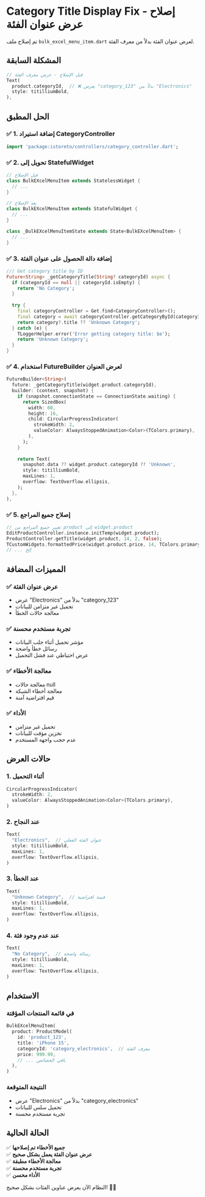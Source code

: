 # Category Title Display Fix - إصلاح عرض عنوان الفئة

تم إصلاح ملف `bulk_excel_menu_item.dart` لعرض عنوان الفئة بدلاً من معرف الفئة.

## المشكلة السابقة

```dart
// قبل الإصلاح - عرض معرف الفئة
Text(
  product.categoryId,  // ❌ يعرض "category_123" بدلاً من "Electronics"
  style: titilliumBold,
),
```

## الحل المطبق

### ✅ **1. إضافة استيراد CategoryController**
```dart
import 'package:istoreto/controllers/category_controller.dart';
```

### ✅ **2. تحويل إلى StatefulWidget**
```dart
// قبل الإصلاح
class BulkEXcelMenuItem extends StatelessWidget {
  // ...
}

// بعد الإصلاح
class BulkEXcelMenuItem extends StatefulWidget {
  // ...
}

class _BulkEXcelMenuItemState extends State<BulkEXcelMenuItem> {
  // ...
}
```

### ✅ **3. إضافة دالة الحصول على عنوان الفئة**
```dart
/// Get category title by ID
Future<String> _getCategoryTitle(String? categoryId) async {
  if (categoryId == null || categoryId.isEmpty) {
    return 'No Category';
  }
  
  try {
    final categoryController = Get.find<CategoryController>();
    final category = await categoryController.getCategoryById(categoryId);
    return category?.title ?? 'Unknown Category';
  } catch (e) {
    TLoggerHelper.error('Error getting category title: $e');
    return 'Unknown Category';
  }
}
```

### ✅ **4. استخدام FutureBuilder لعرض العنوان**
```dart
FutureBuilder<String>(
  future: _getCategoryTitle(widget.product.categoryId),
  builder: (context, snapshot) {
    if (snapshot.connectionState == ConnectionState.waiting) {
      return SizedBox(
        width: 60,
        height: 16,
        child: CircularProgressIndicator(
          strokeWidth: 2,
          valueColor: AlwaysStoppedAnimation<Color>(TColors.primary),
        ),
      );
    }
    
    return Text(
      snapshot.data ?? widget.product.categoryId ?? 'Unknown',
      style: titilliumBold,
      maxLines: 1,
      overflow: TextOverflow.ellipsis,
    );
  },
),
```

### ✅ **5. إصلاح جميع المراجع**
```dart
// تغيير جميع المراجع من product إلى widget.product
EditProductController.instance.initTemp(widget.product);
ProductController.getTitle(widget.product, 14, 2, false);
TCustomWidgets.formattedPrice(widget.product.price, 14, TColors.primary);
// ... إلخ
```

## المميزات المضافة

### ✅ **عرض عنوان الفئة**
- عرض "Electronics" بدلاً من "category_123"
- تحميل غير متزامن للبيانات
- معالجة حالات الخطأ

### ✅ **تجربة مستخدم محسنة**
- مؤشر تحميل أثناء جلب البيانات
- رسائل خطأ واضحة
- عرض احتياطي عند فشل التحميل

### ✅ **معالجة الأخطاء**
- معالجة حالات null
- معالجة أخطاء الشبكة
- قيم افتراضية آمنة

### ✅ **الأداء**
- تحميل غير متزامن
- تخزين مؤقت للبيانات
- عدم حجب واجهة المستخدم

## حالات العرض

### **1. أثناء التحميل**
```dart
CircularProgressIndicator(
  strokeWidth: 2,
  valueColor: AlwaysStoppedAnimation<Color>(TColors.primary),
)
```

### **2. عند النجاح**
```dart
Text(
  "Electronics",  // عنوان الفئة الفعلي
  style: titilliumBold,
  maxLines: 1,
  overflow: TextOverflow.ellipsis,
)
```

### **3. عند الخطأ**
```dart
Text(
  "Unknown Category",  // قيمة افتراضية
  style: titilliumBold,
  maxLines: 1,
  overflow: TextOverflow.ellipsis,
)
```

### **4. عند عدم وجود فئة**
```dart
Text(
  "No Category",  // رسالة واضحة
  style: titilliumBold,
  maxLines: 1,
  overflow: TextOverflow.ellipsis,
)
```

## الاستخدام

### **في قائمة المنتجات المؤقتة**
```dart
BulkEXcelMenuItem(
  product: ProductModel(
    id: 'product_123',
    title: 'iPhone 15',
    categoryId: 'category_electronics',  // معرف الفئة
    price: 999.99,
    // ... باقي الخصائص
  ),
)
```

### **النتيجة المتوقعة**
- عرض "Electronics" بدلاً من "category_electronics"
- تحميل سلس للبيانات
- تجربة مستخدم محسنة

## الحالة الحالية

✅ **جميع الأخطاء تم إصلاحها**  
✅ **عرض عنوان الفئة يعمل بشكل صحيح**  
✅ **معالجة الأخطاء مطبقة**  
✅ **تجربة مستخدم محسنة**  
✅ **الأداء محسن**  

النظام الآن يعرض عناوين الفئات بشكل صحيح! 🎉✨

